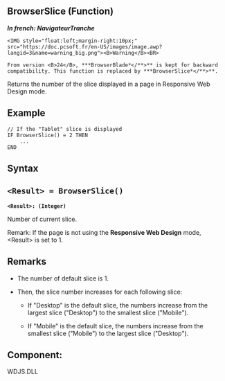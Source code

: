 
## BrowserSlice (Function)

***In french: NavigateurTranche***

<DIV class="specObsolete">
	<IMG style="float:left;margin-right:10px;" src="https://doc.pcsoft.fr/en-US/images/image.awp?langid=3&name=warning_big.png"><B>Warning</B><BR>
	From version <B>24</B>, ***BrowserBlade*</**>** is kept for backward compatibility. This function is replaced by ***BrowserSlice*</**>**.
</DIV><a name="XUse"></a>
<a name="Use"></a>
<a name="description"></a>
Returns the number of the slice displayed in a page in Responsive Web Design mode.
<a name="Example1"></a>
<a name="sample_code"></a>

## Example


```wl
// If the "Tablet" slice is displayed
IF BrowserSlice() = 2 THEN
	...
END
```

<a name="XSYNTAX"></a>

## Syntax
<a name="SYNTAX1"></a>

`<Result> = BrowserSlice()`
---

**`<Result>: (Integer)`**

Number of current slice.

Remark: If the page is not using the **Responsive Web Design** mode, &lt;Result&gt; is set to 1.  



<a name="NOTE0"></a>
<a name="NOTE0_1"></a>

## Remarks


- The number of default slice is 1. 

- Then, the slice number increases for each following slice:

	- If "Desktop" is the default slice, the numbers increase from the largest slice ("Desktop") to the smallest slice ("Mobile").

	- If "Mobile" is the default slice, the numbers increase from the smallest slice ("Mobile") to the largest slice ("Desktop").







<a name="XComponent"></a>

## Component:
WDJS.DLL
